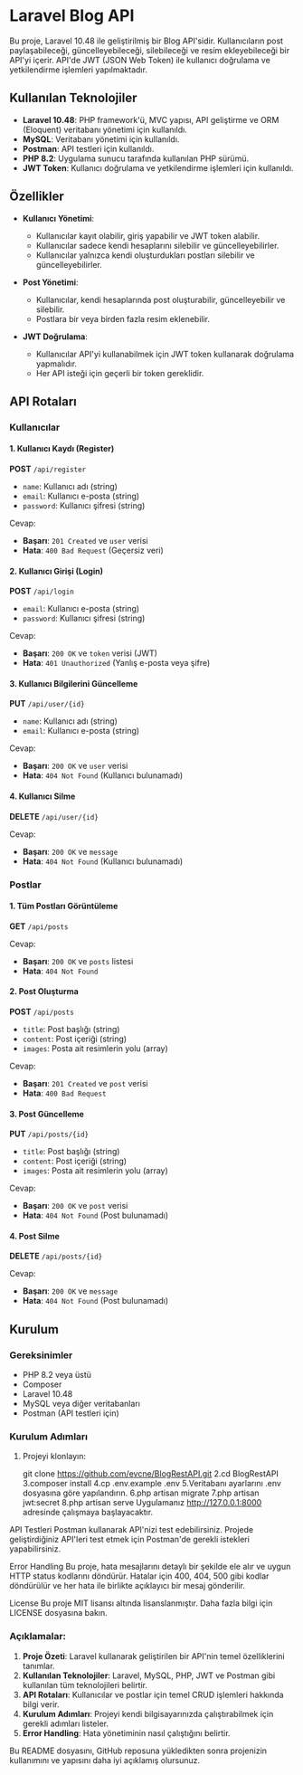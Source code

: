 # Laravel Blog API

Bu proje, Laravel 10.48 ile geliştirilmiş bir Blog API'sidir. Kullanıcıların post paylaşabileceği, güncelleyebileceği, silebileceği ve resim ekleyebileceği bir API'yi içerir. API'de JWT (JSON Web Token) ile kullanıcı doğrulama ve yetkilendirme işlemleri yapılmaktadır.

## Kullanılan Teknolojiler

- **Laravel 10.48**: PHP framework'ü, MVC yapısı, API geliştirme ve ORM (Eloquent) veritabanı yönetimi için kullanıldı.
- **MySQL**: Veritabanı yönetimi için kullanıldı.
- **Postman**: API testleri için kullanıldı.
- **PHP 8.2**: Uygulama sunucu tarafında kullanılan PHP sürümü.
- **JWT Token**: Kullanıcı doğrulama ve yetkilendirme işlemleri için kullanıldı.

## Özellikler

- **Kullanıcı Yönetimi**:
  - Kullanıcılar kayıt olabilir, giriş yapabilir ve JWT token alabilir.
  - Kullanıcılar sadece kendi hesaplarını silebilir ve güncelleyebilirler.
  - Kullanıcılar yalnızca kendi oluşturdukları postları silebilir ve güncelleyebilirler.

- **Post Yönetimi**:
  - Kullanıcılar, kendi hesaplarında post oluşturabilir, güncelleyebilir ve silebilir.
  - Postlara bir veya birden fazla resim eklenebilir.

- **JWT Doğrulama**:
  - Kullanıcılar API'yi kullanabilmek için JWT token kullanarak doğrulama yapmalıdır.
  - Her API isteği için geçerli bir token gereklidir.

## API Rotaları

### Kullanıcılar

#### 1. Kullanıcı Kaydı (Register)

**POST** `/api/register`

- `name`: Kullanıcı adı (string)
- `email`: Kullanıcı e-posta (string)
- `password`: Kullanıcı şifresi (string)

Cevap:  
- **Başarı**: `201 Created` ve `user` verisi
- **Hata**: `400 Bad Request` (Geçersiz veri)

#### 2. Kullanıcı Girişi (Login)

**POST** `/api/login`

- `email`: Kullanıcı e-posta (string)
- `password`: Kullanıcı şifresi (string)

Cevap:  
- **Başarı**: `200 OK` ve `token` verisi (JWT)
- **Hata**: `401 Unauthorized` (Yanlış e-posta veya şifre)

#### 3. Kullanıcı Bilgilerini Güncelleme

**PUT** `/api/user/{id}`

- `name`: Kullanıcı adı (string) 
- `email`: Kullanıcı e-posta (string)

Cevap:  
- **Başarı**: `200 OK` ve `user` verisi
- **Hata**: `404 Not Found` (Kullanıcı bulunamadı)

#### 4. Kullanıcı Silme

**DELETE** `/api/user/{id}`

Cevap:  
- **Başarı**: `200 OK` ve `message`
- **Hata**: `404 Not Found` (Kullanıcı bulunamadı)

### Postlar

#### 1. Tüm Postları Görüntüleme

**GET** `/api/posts`

Cevap:  
- **Başarı**: `200 OK` ve `posts` listesi
- **Hata**: `404 Not Found`

#### 2. Post Oluşturma

**POST** `/api/posts`

- `title`: Post başlığı (string)
- `content`: Post içeriği (string)
- `images`: Posta ait resimlerin yolu (array)

Cevap:  
- **Başarı**: `201 Created` ve `post` verisi
- **Hata**: `400 Bad Request`

#### 3. Post Güncelleme

**PUT** `/api/posts/{id}`

- `title`: Post başlığı (string)
- `content`: Post içeriği (string)
- `images`: Posta ait resimlerin yolu (array)

Cevap:  
- **Başarı**: `200 OK` ve `post` verisi
- **Hata**: `404 Not Found` (Post bulunamadı)

#### 4. Post Silme

**DELETE** `/api/posts/{id}`

Cevap:  
- **Başarı**: `200 OK` ve `message`
- **Hata**: `404 Not Found` (Post bulunamadı)

## Kurulum

### Gereksinimler

- PHP 8.2 veya üstü
- Composer
- Laravel 10.48
- MySQL veya diğer veritabanları
- Postman (API testleri için)

### Kurulum Adımları

1. Projeyi klonlayın:

   git clone https://github.com/evcne/BlogRestAPI.git
2.cd BlogRestAPI
3.composer install
4.cp .env.example .env
5.Veritabanı ayarlarını .env dosyasına göre yapılandırın.
6.php artisan migrate
7.php artisan jwt:secret
8.php artisan serve
Uygulamanız http://127.0.0.1:8000 adresinde çalışmaya başlayacaktır.

API Testleri
Postman kullanarak API'nizi test edebilirsiniz. Projede geliştirdiğiniz API'leri test etmek için Postman'de gerekli istekleri yapabilirsiniz.

Error Handling
Bu proje, hata mesajlarını detaylı bir şekilde ele alır ve uygun HTTP status kodlarını döndürür. Hatalar için 400, 404, 500 gibi kodlar döndürülür ve her hata ile birlikte açıklayıcı bir mesaj gönderilir.

License
Bu proje MIT lisansı altında lisanslanmıştır. Daha fazla bilgi için LICENSE dosyasına bakın.

### Açıklamalar:

1. **Proje Özeti**: Laravel kullanarak geliştirilen bir API'nin temel özelliklerini tanımlar.
2. **Kullanılan Teknolojiler**: Laravel, MySQL, PHP, JWT ve Postman gibi kullanılan tüm teknolojileri belirtir.
3. **API Rotaları**: Kullanıcılar ve postlar için temel CRUD işlemleri hakkında bilgi verir.
4. **Kurulum Adımları**: Projeyi kendi bilgisayarınızda çalıştırabilmek için gerekli adımları listeler.
5. **Error Handling**: Hata yönetiminin nasıl çalıştığını belirtir.

Bu README dosyasını, GitHub reposuna yükledikten sonra projenizin kullanımını ve yapısını daha iyi açıklamış olursunuz.

